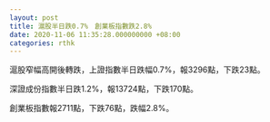 ```yaml
---
layout: post
title: 滬股半日跌0.7%　創業板指數跌2.8%
date: 2020-11-06 11:35:28.000000000 +08:00
categories: rthk
---
```


滬股窄幅高開後轉跌，上證指數半日跌幅0.7%，報3296點，下跌23點。

深證成份指數半日跌1.2%，報13724點，下跌170點。

創業板指數報2711點，下跌76點，跌幅2.8%。
